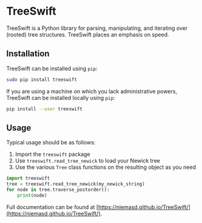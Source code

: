 # TreeSwift
TreeSwift is a Python library for parsing, manipulating, and iterating over (rooted) tree structures. TreeSwift places an emphasis on speed.

## Installation
TreeSwift can be installed using `pip`:

```bash
sudo pip install treeswift
```

If you are using a machine on which you lack administrative powers, TreeSwift can be installed locally using `pip`:

```bash
pip install --user treeswift
```

## Usage
Typical usage should be as follows:

1. Import the `treeswift` package
2. Use `treeswift.read_tree_newick` to load your Newick tree
3. Use the various `Tree` class functions on the resulting object as you need

```python
import treeswift
tree = treeswift.read_tree_newick(my_newick_string)
for node in tree.traverse_postorder():
    print(node)
```

Full documentation can be found at [https://niemasd.github.io/TreeSwift/](https://niemasd.github.io/TreeSwift/).
